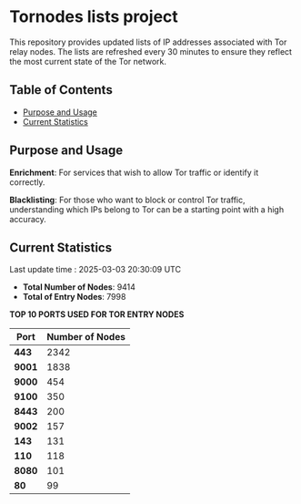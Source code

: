 # Tornodes lists project

This repository provides updated lists of IP addresses associated with Tor relay nodes. The lists are refreshed every 30 minutes to ensure they reflect the most current state of the Tor network.

## Table of Contents

- [Purpose and Usage](#purpose-and-usage)
- [Current Statistics](#current-statistics)


## Purpose and Usage

**Enrichment**: For services that wish to allow Tor traffic or identify it correctly.

**Blacklisting**: For those who want to block or control Tor traffic, understanding which IPs belong to Tor can be a starting point with a high accuracy.

## Current Statistics

Last update time : 2025-03-03 20:30:09 UTC

- **Total Number of Nodes**: 9414
- **Total of Entry Nodes**: 7998

**TOP 10 PORTS USED FOR TOR ENTRY NODES**

| **Port** | **Number of Nodes** |
|------|-----------------|
| **443**   | 2342  |
| **9001**   | 1838  |
| **9000**   | 454  |
| **9100**   | 350  |
| **8443**   | 200  |
| **9002**   | 157  |
| **143**   | 131  |
| **110**   | 118  |
| **8080**   | 101  |
| **80**   | 99  |

